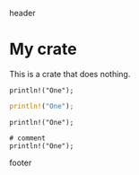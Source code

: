 header

<!-- cargo-rdme start -->

# My crate

This is a crate that does nothing.

```
println!("One");
```

```rust
println!("One");
```

```should_panic
println!("One");
```

```text
# comment
println!("One");
```

<!-- cargo-rdme end -->

footer
